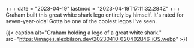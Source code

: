 +++
date = "2023-04-19"
lastmod = "2023-04-19T17:11:32.284Z"
+++
Graham built this great white shark lego entirely by himself. It's rated for seven-year-olds! Gotta be one of the coolest legos I've seen.

{{< caption alt="Graham holding a lego of a great white shark." src="https://images.alexbilson.dev/20230410_020402846_iOS.webp" >}}